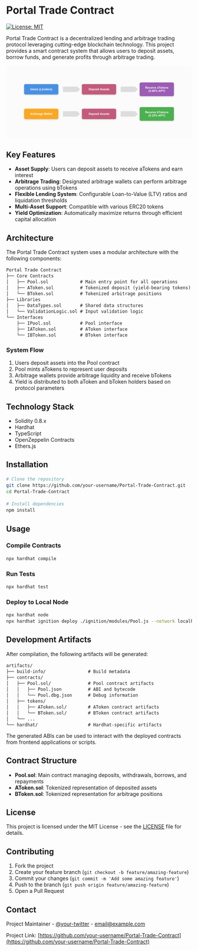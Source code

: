 # Portal Trade Contract

[![License: MIT](https://img.shields.io/badge/License-MIT-yellow.svg)](https://opensource.org/licenses/MIT)

Portal Trade Contract is a decentralized lending and arbitrage trading protocol leveraging cutting-edge blockchain technology. This project provides a smart contract system that allows users to deposit assets, borrow funds, and generate profits through arbitrage trading.

<p align="center">
  <img src="./Overlay.png" alt="Portal Trade Architecture" width="800"/>
</p>

## Key Features

- **Asset Supply**: Users can deposit assets to receive aTokens and earn interest
- **Arbitrage Trading**: Designated arbitrage wallets can perform arbitrage operations using bTokens
- **Flexible Lending System**: Configurable Loan-to-Value (LTV) ratios and liquidation thresholds
- **Multi-Asset Support**: Compatible with various ERC20 tokens
- **Yield Optimization**: Automatically maximize returns through efficient capital allocation

## Architecture

The Portal Trade Contract system uses a modular architecture with the following components:

```
Portal Trade Contract
├── Core Contracts
│   ├── Pool.sol            # Main entry point for all operations
│   ├── AToken.sol          # Tokenized deposit (yield-bearing tokens)
│   └── BToken.sol          # Tokenized arbitrage positions
├── Libraries
│   ├── DataTypes.sol       # Shared data structures
│   └── ValidationLogic.sol # Input validation logic
└── Interfaces
    ├── IPool.sol           # Pool interface
    ├── IAToken.sol         # AToken interface
    └── IBToken.sol         # BToken interface
```

### System Flow

1. Users deposit assets into the Pool contract
2. Pool mints aTokens to represent user deposits
3. Arbitrage wallets provide arbitrage liquidity and receive bTokens
4. Yield is distributed to both aToken and bToken holders based on protocol parameters

## Technology Stack

- Solidity 0.8.x
- Hardhat
- TypeScript
- OpenZeppelin Contracts
- Ethers.js

## Installation

```bash
# Clone the repository
git clone https://github.com/your-username/Portal-Trade-Contract.git
cd Portal-Trade-Contract

# Install dependencies
npm install
```

## Usage

### Compile Contracts

```bash
npx hardhat compile
```

### Run Tests

```bash
npx hardhat test
```

### Deploy to Local Node

```bash
npx hardhat node
npx hardhat ignition deploy ./ignition/modules/Pool.js --network localhost
```

## Development Artifacts

After compilation, the following artifacts will be generated:

```
artifacts/
├── build-info/                # Build metadata
├── contracts/
│   ├── Pool.sol/              # Pool contract artifacts
│   │   ├── Pool.json          # ABI and bytecode
│   │   └── Pool.dbg.json      # Debug information
│   ├── tokens/
│   │   ├── AToken.sol/        # AToken contract artifacts
│   │   └── BToken.sol/        # BToken contract artifacts
│   └── ...
└── hardhat/                   # Hardhat-specific artifacts
```

The generated ABIs can be used to interact with the deployed contracts from frontend applications or scripts.

## Contract Structure

- **Pool.sol**: Main contract managing deposits, withdrawals, borrows, and repayments
- **AToken.sol**: Tokenized representation of deposited assets
- **BToken.sol**: Tokenized representation for arbitrage positions

## License

This project is licensed under the MIT License - see the [LICENSE](LICENSE) file for details.

## Contributing

1. Fork the project
2. Create your feature branch (`git checkout -b feature/amazing-feature`)
3. Commit your changes (`git commit -m 'Add some amazing feature'`)
4. Push to the branch (`git push origin feature/amazing-feature`)
5. Open a Pull Request

## Contact

Project Maintainer - [@your-twitter](https://twitter.com/your-twitter) - email@example.com

Project Link: [https://github.com/your-username/Portal-Trade-Contract](https://github.com/your-username/Portal-Trade-Contract)
